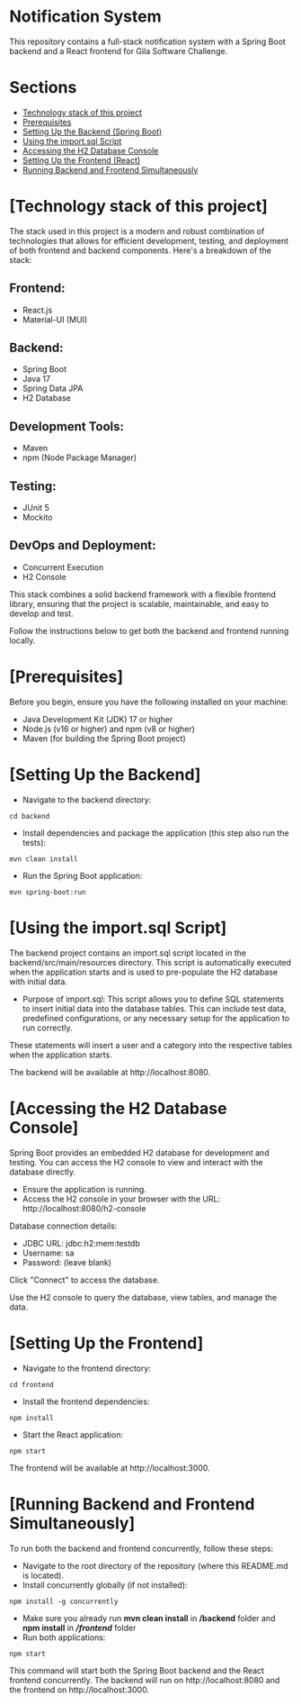 # Notification System

This repository contains a full-stack notification system with a Spring Boot backend and a React frontend for Gila Software Challenge. 

# Sections
- [Technology stack of this project](#technology-stack-of-this-project)
- [Prerequisites](#prerequisites)
- [Setting Up the Backend (Spring Boot)](#setting-up-the-backend)
- [Using the import.sql Script](#using-the-importsql-script)
- [Accessing the H2 Database Console](#accessing-the-h2-database-console)
- [Setting Up the Frontend (React)](#setting-up-the-frontend)
- [Running Backend and Frontend Simultaneously](#running-backend-and-frontend-simultaneously)

# [Technology stack of this project]
The stack used in this project is a modern and robust combination of technologies that allows for efficient development, testing, and deployment of both frontend and backend components. Here's a breakdown of the stack:

## Frontend:
- React.js
- Material-UI (MUI)
## Backend:
- Spring Boot
- Java 17
- Spring Data JPA
- H2 Database
## Development Tools:
- Maven
- npm (Node Package Manager)
## Testing:
- JUnit 5
- Mockito
## DevOps and Deployment:
- Concurrent Execution
- H2 Console

This stack combines a solid backend framework with a flexible frontend library, ensuring that the project is scalable, maintainable, and easy to develop and test.

Follow the instructions below to get both the backend and frontend running locally.

# [Prerequisites]
Before you begin, ensure you have the following installed on your machine:

- Java Development Kit (JDK) 17 or higher
- Node.js (v16 or higher) and npm (v8 or higher)
- Maven (for building the Spring Boot project)

# [Setting Up the Backend]
- Navigate to the backend directory:
```
cd backend
```
- Install dependencies and package the application (this step also run the tests):
```
mvn clean install
```
- Run the Spring Boot application:
```
mvn spring-boot:run
```

# [Using the import.sql Script]
The backend project contains an import.sql script located in the backend/src/main/resources directory. This script is automatically executed when the application starts and is used to pre-populate the H2 database with initial data.
- Purpose of import.sql: This script allows you to define SQL statements to insert initial data into the database tables. This can include test data, predefined configurations, or any necessary setup for the application to run correctly.

These statements will insert a user and a category into the respective tables when the application starts.

The backend will be available at http://localhost:8080.

# [Accessing the H2 Database Console]
Spring Boot provides an embedded H2 database for development and testing. You can access the H2 console to view and interact with the database directly.
- Ensure the application is running.
- Access the H2 console in your browser with the URL: http://localhost:8080/h2-console

Database connection details:

- JDBC URL: jdbc:h2:mem:testdb
- Username: sa
- Password: (leave blank)

Click "Connect" to access the database.

Use the H2 console to query the database, view tables, and manage the data.

# [Setting Up the Frontend]
- Navigate to the frontend directory:
```
cd frontend
```
- Install the frontend dependencies:
```
npm install
```
- Start the React application:
```
npm start
```

The frontend will be available at http://localhost:3000.

# [Running Backend and Frontend Simultaneously]
To run both the backend and frontend concurrently, follow these steps:
- Navigate to the root directory of the repository (where this README.md is located).
- Install concurrently globally (if not installed):
```
npm install -g concurrently
```
- Make sure you already run **mvn clean install** in **/backend** folder and **npm install** in ***/frontend*** folder
- Run both applications:
```
npm start
```
This command will start both the Spring Boot backend and the React frontend concurrently. The backend will run on http://localhost:8080 and the frontend on http://localhost:3000.